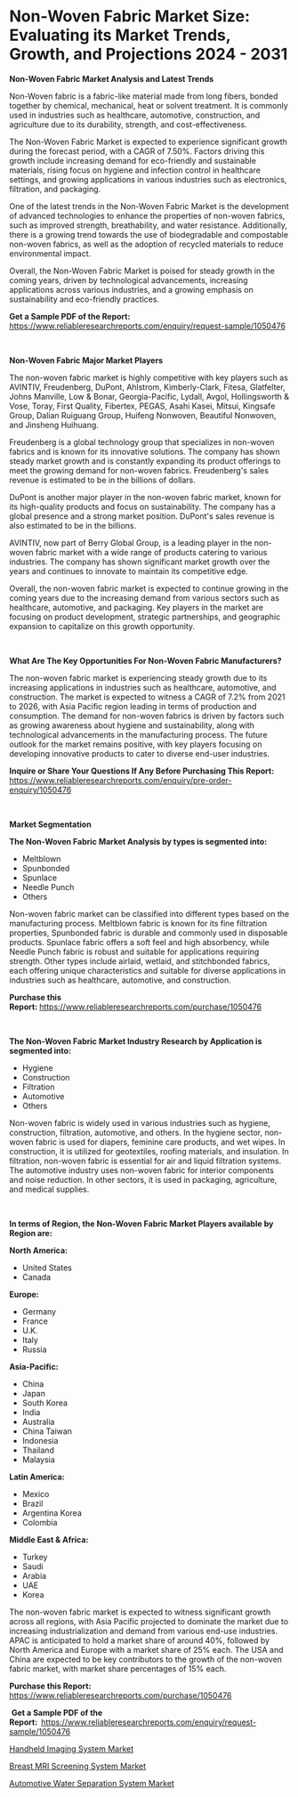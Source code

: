 <p><h1>Non-Woven Fabric Market Size: Evaluating its Market Trends, Growth, and Projections 2024 - 2031</h1></p><p><strong>Non-Woven Fabric Market Analysis and Latest Trends</strong></p>
<p><p>Non-Woven fabric is a fabric-like material made from long fibers, bonded together by chemical, mechanical, heat or solvent treatment. It is commonly used in industries such as healthcare, automotive, construction, and agriculture due to its durability, strength, and cost-effectiveness.</p><p>The Non-Woven Fabric Market is expected to experience significant growth during the forecast period, with a CAGR of 7.50%. Factors driving this growth include increasing demand for eco-friendly and sustainable materials, rising focus on hygiene and infection control in healthcare settings, and growing applications in various industries such as electronics, filtration, and packaging.</p><p>One of the latest trends in the Non-Woven Fabric Market is the development of advanced technologies to enhance the properties of non-woven fabrics, such as improved strength, breathability, and water resistance. Additionally, there is a growing trend towards the use of biodegradable and compostable non-woven fabrics, as well as the adoption of recycled materials to reduce environmental impact.</p><p>Overall, the Non-Woven Fabric Market is poised for steady growth in the coming years, driven by technological advancements, increasing applications across various industries, and a growing emphasis on sustainability and eco-friendly practices.</p></p>
<p><strong>Get a Sample PDF of the Report:&nbsp;</strong> <a href="https://www.reliableresearchreports.com/enquiry/request-sample/1050476">https://www.reliableresearchreports.com/enquiry/request-sample/1050476</a></p>
<p>&nbsp;</p>
<p><strong>Non-Woven Fabric Major Market Players</strong></p>
<p><p>The non-woven fabric market is highly competitive with key players such as AVINTIV, Freudenberg, DuPont, Ahlstrom, Kimberly-Clark, Fitesa, Glatfelter, Johns Manville, Low & Bonar, Georgia-Pacific, Lydall, Avgol, Hollingsworth & Vose, Toray, First Quality, Fibertex, PEGAS, Asahi Kasei, Mitsui, Kingsafe Group, Dalian Ruiguang Group, Huifeng Nonwoven, Beautiful Nonwoven, and Jinsheng Huihuang.</p><p>Freudenberg is a global technology group that specializes in non-woven fabrics and is known for its innovative solutions. The company has shown steady market growth and is constantly expanding its product offerings to meet the growing demand for non-woven fabrics. Freudenberg's sales revenue is estimated to be in the billions of dollars.</p><p>DuPont is another major player in the non-woven fabric market, known for its high-quality products and focus on sustainability. The company has a global presence and a strong market position. DuPont's sales revenue is also estimated to be in the billions.</p><p>AVINTIV, now part of Berry Global Group, is a leading player in the non-woven fabric market with a wide range of products catering to various industries. The company has shown significant market growth over the years and continues to innovate to maintain its competitive edge.</p><p>Overall, the non-woven fabric market is expected to continue growing in the coming years due to the increasing demand from various sectors such as healthcare, automotive, and packaging. Key players in the market are focusing on product development, strategic partnerships, and geographic expansion to capitalize on this growth opportunity.</p></p>
<p>&nbsp;</p>
<p><strong>What Are The Key Opportunities For Non-Woven Fabric Manufacturers?</strong></p>
<p><p>The non-woven fabric market is experiencing steady growth due to its increasing applications in industries such as healthcare, automotive, and construction. The market is expected to witness a CAGR of 7.2% from 2021 to 2026, with Asia Pacific region leading in terms of production and consumption. The demand for non-woven fabrics is driven by factors such as growing awareness about hygiene and sustainability, along with technological advancements in the manufacturing process. The future outlook for the market remains positive, with key players focusing on developing innovative products to cater to diverse end-user industries.</p></p>
<p><strong>Inquire or Share Your Questions If Any Before Purchasing This Report:</strong> <a href="https://www.reliableresearchreports.com/enquiry/pre-order-enquiry/1050476">https://www.reliableresearchreports.com/enquiry/pre-order-enquiry/1050476</a></p>
<p>&nbsp;</p>
<p><strong>Market Segmentation</strong></p>
<p><strong>The Non-Woven Fabric Market Analysis by types is segmented into:</strong></p>
<p><ul><li>Meltblown</li><li>Spunbonded</li><li>Spunlace</li><li>Needle Punch</li><li>Others</li></ul></p>
<p><p>Non-woven fabric market can be classified into different types based on the manufacturing process. Meltblown fabric is known for its fine filtration properties, Spunbonded fabric is durable and commonly used in disposable products. Spunlace fabric offers a soft feel and high absorbency, while Needle Punch fabric is robust and suitable for applications requiring strength. Other types include airlaid, wetlaid, and stitchbonded fabrics, each offering unique characteristics and suitable for diverse applications in industries such as healthcare, automotive, and construction.</p></p>
<p><strong>Purchase this Report:&nbsp;</strong><a href="https://www.reliableresearchreports.com/purchase/1050476">https://www.reliableresearchreports.com/purchase/1050476</a></p>
<p>&nbsp;</p>
<p><strong>The Non-Woven Fabric Market Industry Research by Application is segmented into:</strong></p>
<p><ul><li>Hygiene</li><li>Construction</li><li>Filtration</li><li>Automotive</li><li>Others</li></ul></p>
<p><p>Non-woven fabric is widely used in various industries such as hygiene, construction, filtration, automotive, and others. In the hygiene sector, non-woven fabric is used for diapers, feminine care products, and wet wipes. In construction, it is utilized for geotextiles, roofing materials, and insulation. In filtration, non-woven fabric is essential for air and liquid filtration systems. The automotive industry uses non-woven fabric for interior components and noise reduction. In other sectors, it is used in packaging, agriculture, and medical supplies.</p></p>
<p>&nbsp;</p>
<p><strong>In terms of Region, the Non-Woven Fabric Market Players available by Region are:</strong></p>
<p>
    <p> <strong> North America: </strong>
        <ul>
            <li>United States</li>
            <li>Canada</li>
        </ul>
        </p> 
    <p> <strong> Europe: </strong>
        <ul>
            <li>Germany</li>
            <li>France</li>
            <li>U.K.</li>
            <li>Italy</li>
            <li>Russia</li>
        </ul>
        </p> 
    <p> <strong> Asia-Pacific: </strong>
        <ul>
            <li>China</li>
            <li>Japan</li>
            <li>South Korea</li>
            <li>India</li>
            <li>Australia</li>
            <li>China Taiwan</li>
            <li>Indonesia</li>
            <li>Thailand</li>
            <li>Malaysia</li>
        </ul>
        </p> 
    <p> <strong> Latin America: </strong>
        <ul>
            <li>Mexico</li>
            <li>Brazil</li>
            <li>Argentina Korea</li>
            <li>Colombia</li>
        </ul>
        </p> 
    <p> <strong> Middle East & Africa: </strong>
        <ul>
            <li>Turkey</li>
            <li>Saudi</li>
            <li>Arabia</li>
            <li>UAE</li>
            <li>Korea</li>
        </ul>
    </p>
    </p>
<p><p>The non-woven fabric market is expected to witness significant growth across all regions, with Asia Pacific projected to dominate the market due to increasing industrialization and demand from various end-use industries. APAC is anticipated to hold a market share of around 40%, followed by North America and Europe with a market share of 25% each. The USA and China are expected to be key contributors to the growth of the non-woven fabric market, with market share percentages of 15% each.</p></p>
<p><strong>Purchase this Report: </strong><a href="https://www.reliableresearchreports.com/purchase/1050476">https://www.reliableresearchreports.com/purchase/1050476</a></p>
<p>&nbsp;<strong>Get a Sample PDF of the Report:&nbsp;&nbsp;</strong><a href="https://www.reliableresearchreports.com/enquiry/request-sample/1050476">https://www.reliableresearchreports.com/enquiry/request-sample/1050476</a></p>
<p><strong></strong></p>
<p><p><a href="https://view.publitas.com/reportprime-1/handheld-imaging-system-market-research-report-the-key-to-successful-business-strategy-forecasted-for-period-from-2023-2030/">Handheld Imaging System Market</a></p><p><a href="https://view.publitas.com/reportprime-1/breast-mri-screening-system-market-research-report-provides-critical-insights-that-can-help-shape-business-development-and-investment-strategies/">Breast MRI Screening System Market</a></p><p><a href="https://view.publitas.com/reportprime-1/automotive-water-separation-system-market-size-and-growth-market-segmentation-regional-and-country-breakdowns-and-market-trends-for-period-from-2023-2030/">Automotive Water Separation System Market</a></p></p>